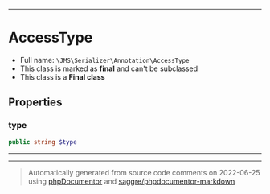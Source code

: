 ***

# AccessType

* Full name: `\JMS\Serializer\Annotation\AccessType`
* This class is marked as **final** and can't be subclassed
* This class is a **Final class**

## Properties

### type

```php
public string $type
```

***



***
> Automatically generated from source code comments on 2022-06-25 using [phpDocumentor](http://www.phpdoc.org/) and [saggre/phpdocumentor-markdown](https://github.com/Saggre/phpDocumentor-markdown)
